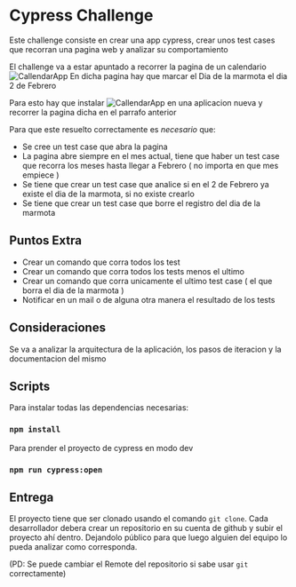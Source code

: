 # Cypress Challenge 
Este challenge consiste en crear una app cypress, crear unos test cases que recorran una pagina web y analizar su comportamiento

El challenge va a estar apuntado a recorrer la pagina de un calendario
 ![CallendarApp](https://calendar-challenge-six.vercel.app/)
En dicha pagina hay que marcar el Dia de la marmota el dia 2 de Febrero

Para esto hay que instalar ![CallendarApp](https://www.cypress.io/) en una aplicacion nueva y recorrer la pagina dicha en el parrafo anterior

Para que este resuelto correctamente es *necesario* que:
- Se cree un test case que abra la pagina
- La pagina abre siempre en el mes actual, tiene que haber un test case que recorra los meses hasta llegar a Febrero ( no importa en que mes empiece )
- Se tiene que crear un test case que analice si en el 2 de Febrero ya existe el dia de la marmota, si no existe crearlo
- Se tiene que crear un test case que borre el registro del dia de la marmota


## Puntos Extra

- Crear un comando que corra todos los test
- Crear un comando que corra todos los tests menos el ultimo
- Crear un comando que corra unicamente el ultimo test case ( el que borra el dia de la marmota )
- Notificar en un mail o de alguna otra manera el resultado de los tests

## Consideraciones

Se va a analizar la arquitectura de la aplicación, los pasos de iteracion y la documentacion del mismo


## Scripts

Para instalar todas las dependencias necesarias:
### `npm install`

Para prender el proyecto de cypress en modo dev
### `npm run cypress:open`

## Entrega
El proyecto tiene que ser clonado usando el comando `git clone`.
Cada desarrollador debera crear un repositorio en su cuenta de github y subir el proyecto ahí dentro.
Dejandolo público para que luego alguien del equipo lo pueda analizar como corresponda.

(PD: Se puede cambiar el Remote del repositorio si sabe usar `git` correctamente)
